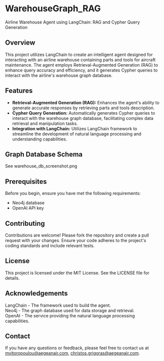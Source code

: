 # WarehouseGraph_RAG
Airline Warehouse Agent using LangChain: RAG and Cypher Query Generation

## Overview
This project utilizes LangChain to create an intelligent agent designed for interacting with an airline warehouse containing parts and tools for aircraft maintenance. The agent employs Retrieval-Augmented Generation (RAG) to enhance query accuracy and efficiency, and it generates Cypher queries to interact with the airline's warehouse graph database.

## Features
- **Retrieval-Augmented Generation (RAG):** Enhances the agent's ability to generate accurate responses by retrieving parts and tools description.
- **Cypher Query Generation:** Automatically generates Cypher queries to interact with the warehouse graph database, facilitating complex data retrieval and manipulation tasks.
- **Integration with LangChain:** Utilizes LangChain framework to streamline the development of natural language processing and understanding capabilities.

## Graph Database Schema
See warehouse_db_screenshot.png

## Prerequisites

Before you begin, ensure you have met the following requirements:
- Neo4j database 
- OpenAI API key

## Contributing
Contributions are welcome! Please fork the repository and create a pull request with your changes. Ensure your code adheres to the project's coding standards and include relevant tests.

## License
This project is licensed under the MIT License. See the LICENSE file for details.

## Acknowledgements
LangChain - The framework used to build the agent.  
Neo4j - The graph database used for data storage and retrieval.  
OpenAI - The service providing the natural language processing capabilities.

## Contact
If you have any questions or feedback, please feel free to contact us at mvitoropoulou@aegeanair.com, christos.grigoras@aegeanair.com.

